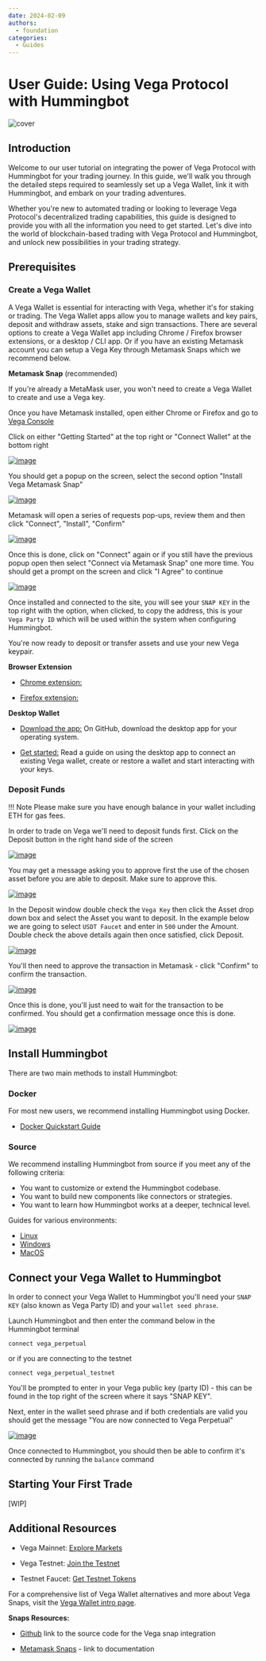 ```yaml
---
date: 2024-02-09
authors:
  - foundation
categories:
  - Guides
---
```


# User Guide: Using Vega Protocol with Hummingbot

![cover](cover.webp)


## Introduction

Welcome to our user tutorial on integrating the power of Vega Protocol with Hummingbot for your trading journey. In this guide, we'll walk you through the detailed steps required to seamlessly set up a Vega Wallet, link it with Hummingbot, and embark on your trading adventures. 

Whether you're new to automated trading or looking to leverage Vega Protocol's decentralized trading capabilities, this guide is designed to provide you with all the information you need to get started. Let's dive into the world of blockchain-based trading with Vega Protocol and Hummingbot, and unlock new possibilities in your trading strategy.

<!-- more -->

## Prerequisites

### Create a Vega Wallet

A Vega Wallet is essential for interacting with Vega, whether it's for staking or trading. The Vega Wallet apps allow you to manage wallets and key pairs, deposit and withdraw assets, stake and sign transactions. There are several options to create a Vega Wallet app including Chrome / Firefox browser extensions, or a desktop / CLI app. Or if you have an existing Metamask account you can setup a Vega Key through Metamask Snaps which we recommend below. 

**Metamask Snap** (recommended)

If you're already a MetaMask user, you won't need to create a Vega Wallet to create and use a Vega key.

Once you have Metamask installed, open either Chrome or Firefox and go to [Vega Console](https://console.vega.xyz/)

Click on either "Getting Started" at the top right or "Connect Wallet" at the bottom right

[![image](image0.png)](image0.png)

You should get a popup on the screen, select the second option "Install Vega Metamask Snap"

[![image](image2.png)](image2.png)

Metamask will open a series of requests pop-ups, review them and then click "Connect", "Install", "Confirm"

[![image](image1.png)](image1.png)

Once this is done, click on "Connect" again or if you still have the previous popup open then select "Connect via Metamask Snap" one more time. You should get a prompt on the screen and click "I Agree" to continue

[![image](image3.png)](image3.png)

Once installed and connected to the site, you will see your `SNAP KEY` in the top right with the option, when clicked, to copy the address, this is your `Vega Party ID` which will be used within the system when configuring Hummingbot.

You're now ready to deposit or transfer assets and use your new Vega keypair.

**Browser Extension**

- [Chrome extension:](https://chrome.google.com/webstore/detail/vega-wallet-mainnet/codfcglpplgmmlokgilfkpcjnmkbfiel)

- [Firefox extension:](https://addons.mozilla.org/en-GB/firefox/addon/vega-wallet-mainnet/)


**Desktop Wallet**

- [Download the app:](https://github.com/vegaprotocol/vegawallet-desktop/releases) On GitHub, download the desktop app for your operating system.

- [Get started:](https://docs.vega.xyz/mainnet/tools/vega-wallet/desktop-app/getting-started) Read a guide on using the desktop app to connect an existing Vega wallet, create or restore a wallet and start interacting with your keys.


### Deposit Funds

!!! Note
    Please make sure you have enough balance in your wallet including ETH for gas fees. 

In order to trade on Vega we'll need to deposit funds first. Click on the Deposit button in the right hand side of the screen

[![image](image5.png)](image5.png)

You may get a message asking you to approve first the use of the chosen asset before you are able to deposit. Make sure to approve this.

[![image](image6.png)](image6.png)

In the Deposit window double check the `Vega Key` then click the Asset drop down box and select the Asset you want to deposit. In the example below we are going to select `USDT Faucet` and enter in `500` under the Amount. Double check the above details again then once satisfied, click Deposit. 

[![image](image7.png)](image7.png)

You'll then need to approve the transaction in Metamask - click "Confirm" to confirm the transaction. 

[![image](image8.png)](image8.png)

Once this is done, you'll just need to wait for the transaction to be confirmed. You should get a confirmation message once this is done. 

[![image](image9.png)](image9.png)


## Install Hummingbot

There are two main methods to install Hummingbot:

### Docker

For most new users, we recommend installing Hummingbot using Docker.

- [Docker Quickstart Guide](https://hummingbot.org/academy-content/docker-installation-guide/)

### Source

We recommend installing Hummingbot from source if you meet any of the following criteria:

- You want to customize or extend the Hummingbot codebase.
- You want to build new components like connectors or strategies.
- You want to learn how Hummingbot works at a deeper, technical level.

Guides for various environments:

  - [Linux](../../../installation/linux.md)
  - [Windows](../../../installation/windows.md)
  - [MacOS](../../../installation/mac.md)


## Connect your Vega Wallet to Hummingbot

In order to connect your Vega Wallet to Hummingbot you'll need your `SNAP KEY` (also known as Vega Party ID) and your `wallet seed phrase`. 

Launch Hummingbot and then enter the command below in the Hummingbot terminal

```
connect vega_perpetual

```

or if you are connecting to the testnet

```
connect vega_perpetual_testnet

```

You'll be prompted to enter in your Vega public key (party ID) - this can be found in the top right of the screen where it says "SNAP KEY". 

Next, enter in the wallet seed phrase and if both credentials are valid you should get the message 
"You are now connected to Vega Perpetual"

[![image](image4.png)](image4.png)

Once connected to Hummingbot, you should then be able to confirm it's connected by running the `balance` command

## Starting Your First Trade

[WIP]



## Additional Resources

- Vega Mainnet: [Explore Markets](https://vegaprotocol.eth.limo/#/markets)

- Vega Testnet: [Join the Testnet](https://vegafairground.eth.limo/)

- Testnet Faucet: [Get Testnet Tokens](https://www.infura.io/faucet/sepolia)


For a comprehensive list of Vega Wallet alternatives and more about Vega Snaps, visit the [Vega Wallet intro page](https://docs.vega.xyz/mainnet/tools/vega-wallet).


**Snaps Resources:**

- [Github](https://github.com/vegaprotocol/vega-snap) link to the source code for the Vega snap integration

- [Metamask Snaps](https://metamask.io/snaps/) - link to documentation
